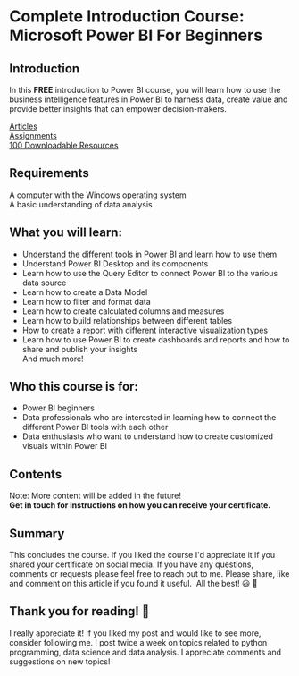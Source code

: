 # Complete Introduction Course: Microsoft Power BI For Beginners
## Introduction
In this **FREE** introduction to Power BI course, you will learn how to use the business intelligence features in Power BI to harness data, create value and provide better insights that can empower decision-makers.

[Articles](https://medium.com/@natashanewbold) <br>
[Assignments](https://github.com/natnew/Complete-Introduction-Course-Microsoft-Power-BI-For-Beginners) <br>
[100 Downloadable Resources](https://github.com/natnew/Complete-Introduction-Course-Microsoft-Power-BI-For-Beginners) <br>

## Requirements
A computer with the Windows operating system <br>
A basic understanding of data analysis <br>

## What you will learn:
* Understand the different tools in Power BI and learn how to use them
* Understand Power BI Desktop and its components
* Learn how to use the Query Editor to connect Power BI to the various data source
* Learn how to create a Data Model 
* Learn how to filter and format data
* Learn how to create calculated columns and measures
* Learn how to build relationships between different tables
* How to create a report with different interactive visualization types
* Learn how to use Power BI to create dashboards and reports and how to share and publish your insights <br>
And much more!

## Who this course is for:
* Power BI beginners
* Data professionals who are interested in learning how to connect the different Power BI tools with each other
* Data enthusiasts who want to understand how to create customized visuals within Power BI

## Contents

Note: More content will be added in the future! <br>
**Get in touch for instructions on how you can receive your certificate.** <br>

## Summary
This concludes the course. If you liked the course I'd appreciate it if you shared your certificate on social media. If you have any questions, comments or requests please feel free to reach out to me.
Please share, like and comment on this article if you found it useful. 
All the best! 😃 👏

## Thank you for reading! 🤗
I really appreciate it! If you liked my post and would like to see more, consider following me. I post twice a week on topics related to python programming, data science and data analysis. I appreciate comments and suggestions on new topics!
